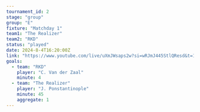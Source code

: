```yaml
---
tournament_id: 2
stage: "group"
group: "E"
fixture: "Matchday 1"
team1: "The Realizer"
team2: "RKD"
status: "played"
date: 2024-8-4T16:20:00Z
link: "https://www.youtube.com/live/uXmJWsaps2w?si=wRJmJ445StlQResd&t=155"
goals:
  - team: "RKD"
    player: "C. Van der Zaal"
    minute: 4
  - team: "The Realizer"
    player: "J. Ponstantinople"
    minute: 45
    aggregate: 1
---
```

